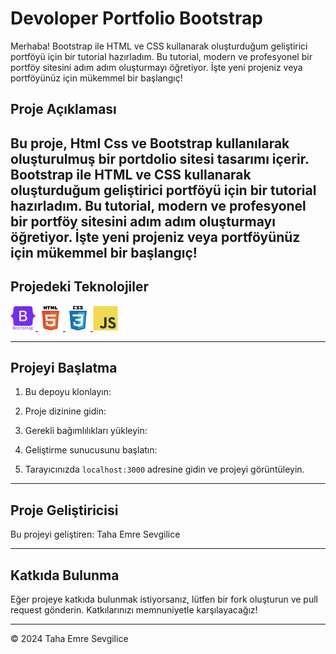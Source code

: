 
# Devoloper Portfolio Bootstrap

Merhaba! Bootstrap ile HTML ve CSS kullanarak oluşturduğum geliştirici portföyü için bir tutorial hazırladım. Bu tutorial, modern ve profesyonel bir portföy sitesini adım adım oluşturmayı öğretiyor. İşte yeni projeniz veya portföyünüz için mükemmel bir başlangıç!

## Proje Açıklaması
Bu proje, Html Css ve Bootstrap kullanılarak oluşturulmuş bir portdolio sitesi tasarımı içerir. Bootstrap ile HTML ve CSS kullanarak oluşturduğum geliştirici portföyü için bir tutorial hazırladım. Bu tutorial, modern ve profesyonel bir portföy sitesini adım adım oluşturmayı öğretiyor. İşte yeni projeniz veya portföyünüz için mükemmel bir başlangıç!
---

## Projedeki Teknolojiler
<p class="left">
<a href="https://getbootstrap.com" target="_blank" rel="noreferrer"> <img src="https://raw.githubusercontent.com/devicons/devicon/master/icons/bootstrap/bootstrap-plain-wordmark.svg" alt="bootstrap" width="40" height="40"/> </a> 
<a href="https://www.w3.org/html/" target="_blank" rel="noreferrer"> <img src="https://raw.githubusercontent.com/devicons/devicon/master/icons/html5/html5-original-wordmark.svg" alt="html5" width="40" height="40"/> </a> 
<a href="https://www.w3schools.com/css/" target="_blank" rel="noreferrer"> <img src="https://raw.githubusercontent.com/devicons/devicon/master/icons/css3/css3-original-wordmark.svg" alt="css3" width="40" height="40"/> </a> 
<a href="https://developer.mozilla.org/en-US/docs/Web/JavaScript" target="_blank" rel="noreferrer"> <img src="https://raw.githubusercontent.com/devicons/devicon/master/icons/javascript/javascript-original.svg" alt="javascript" width="40" height="40"/> </a> 
</p>


---

## Projeyi Başlatma

1. Bu depoyu klonlayın:


2. Proje dizinine gidin:


3. Gerekli bağımlılıkları yükleyin:


4. Geliştirme sunucusunu başlatın:


5. Tarayıcınızda `localhost:3000` adresine gidin ve projeyi görüntüleyin.

---

## Proje Geliştiricisi

Bu projeyi geliştiren: Taha Emre Sevgilice

---

## Katkıda Bulunma

Eğer projeye katkıda bulunmak istiyorsanız, lütfen bir fork oluşturun ve pull request gönderin. Katkılarınızı memnuniyetle karşılayacağız!

---

© 2024 Taha Emre Sevgilice


